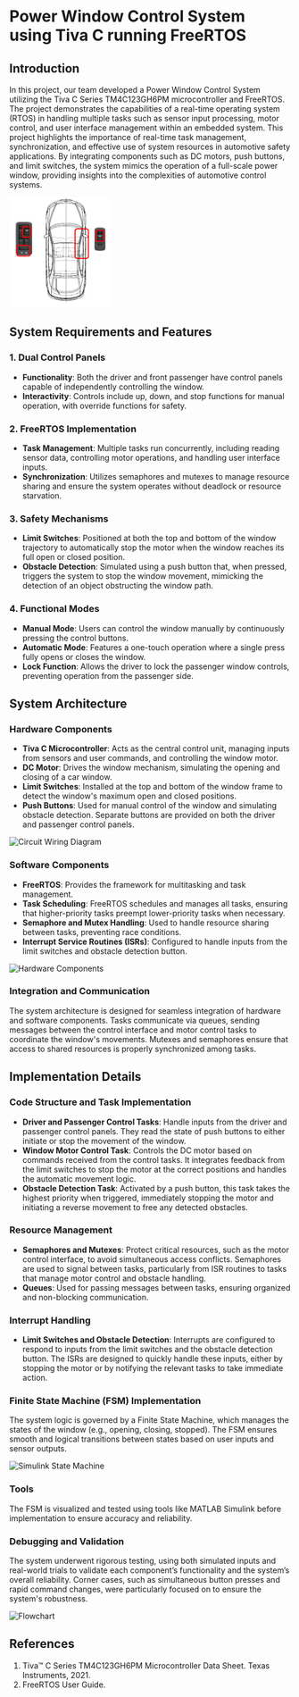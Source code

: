 # Power Window Control System using Tiva C running FreeRTOS

## Introduction
In this project, our team developed a Power Window Control System utilizing the Tiva C Series TM4C123GH6PM microcontroller and FreeRTOS. The project demonstrates the capabilities of a real-time operating system (RTOS) in handling multiple tasks such as sensor input processing, motor control, and user interface management within an embedded system. This project highlights the importance of real-time task management, synchronization, and effective use of system resources in automotive safety applications. By integrating components such as DC motors, push buttons, and limit switches, the system mimics the operation of a full-scale power window, providing insights into the complexities of automotive control systems.

![Power Window Control System](https://github.com/Esmtra/Power-Window-Control-System/blob/main/diagrams/PWCS.png)

## System Requirements and Features
### 1. Dual Control Panels
- **Functionality**: Both the driver and front passenger have control panels capable of independently controlling the window.
- **Interactivity**: Controls include up, down, and stop functions for manual operation, with override functions for safety.

### 2. FreeRTOS Implementation
- **Task Management**: Multiple tasks run concurrently, including reading sensor data, controlling motor operations, and handling user interface inputs.
- **Synchronization**: Utilizes semaphores and mutexes to manage resource sharing and ensure the system operates without deadlock or resource starvation.

### 3. Safety Mechanisms
- **Limit Switches**: Positioned at both the top and bottom of the window trajectory to automatically stop the motor when the window reaches its full open or closed position.
- **Obstacle Detection**: Simulated using a push button that, when pressed, triggers the system to stop the window movement, mimicking the detection of an object obstructing the window path.

### 4. Functional Modes
- **Manual Mode**: Users can control the window manually by continuously pressing the control buttons.
- **Automatic Mode**: Features a one-touch operation where a single press fully opens or closes the window.
- **Lock Function**: Allows the driver to lock the passenger window controls, preventing operation from the passenger side.

## System Architecture
### Hardware Components
- **Tiva C Microcontroller**: Acts as the central control unit, managing inputs from sensors and user commands, and controlling the window motor.
- **DC Motor**: Drives the window mechanism, simulating the opening and closing of a car window.
- **Limit Switches**: Installed at the top and bottom of the window frame to detect the window's maximum open and closed positions.
- **Push Buttons**: Used for manual control of the window and simulating obstacle detection. Separate buttons are provided on both the driver and passenger control panels.

![Circuit Wiring Diagram](path/to/your/image2.png)

### Software Components
- **FreeRTOS**: Provides the framework for multitasking and task management.
- **Task Scheduling**: FreeRTOS schedules and manages all tasks, ensuring that higher-priority tasks preempt lower-priority tasks when necessary.
- **Semaphore and Mutex Handling**: Used to handle resource sharing between tasks, preventing race conditions.
- **Interrupt Service Routines (ISRs)**: Configured to handle inputs from the limit switches and obstacle detection button.

![Hardware Components](path/to/your/image3.png)

### Integration and Communication
The system architecture is designed for seamless integration of hardware and software components. Tasks communicate via queues, sending messages between the control interface and motor control tasks to coordinate the window's movements. Mutexes and semaphores ensure that access to shared resources is properly synchronized among tasks.

## Implementation Details
### Code Structure and Task Implementation
- **Driver and Passenger Control Tasks**: Handle inputs from the driver and passenger control panels. They read the state of push buttons to either initiate or stop the movement of the window.
- **Window Motor Control Task**: Controls the DC motor based on commands received from the control tasks. It integrates feedback from the limit switches to stop the motor at the correct positions and handles the automatic movement logic.
- **Obstacle Detection Task**: Activated by a push button, this task takes the highest priority when triggered, immediately stopping the motor and initiating a reverse movement to free any detected obstacles.

### Resource Management
- **Semaphores and Mutexes**: Protect critical resources, such as the motor control interface, to avoid simultaneous access conflicts. Semaphores are used to signal between tasks, particularly from ISR routines to tasks that manage motor control and obstacle handling.
- **Queues**: Used for passing messages between tasks, ensuring organized and non-blocking communication.

### Interrupt Handling
- **Limit Switches and Obstacle Detection**: Interrupts are configured to respond to inputs from the limit switches and the obstacle detection button. The ISRs are designed to quickly handle these inputs, either by stopping the motor or by notifying the relevant tasks to take immediate action.

### Finite State Machine (FSM) Implementation
The system logic is governed by a Finite State Machine, which manages the states of the window (e.g., opening, closing, stopped). The FSM ensures smooth and logical transitions between states based on user inputs and sensor outputs.

![Simulink State Machine](path/to/your/image4.png)

### Tools
The FSM is visualized and tested using tools like MATLAB Simulink before implementation to ensure accuracy and reliability.

### Debugging and Validation
The system underwent rigorous testing, using both simulated inputs and real-world trials to validate each component’s functionality and the system’s overall reliability. Corner cases, such as simultaneous button presses and rapid command changes, were particularly focused on to ensure the system's robustness.

![Flowchart](path/to/your/image5.png)

## References
1. Tiva™ C Series TM4C123GH6PM Microcontroller Data Sheet. Texas Instruments, 2021.
2. FreeRTOS User Guide.

